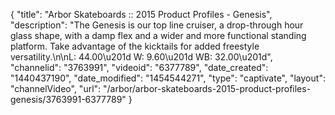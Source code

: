 {
    "title": "Arbor Skateboards :: 2015 Product Profiles - Genesis",
    "description": "The Genesis is our top line cruiser, a drop-through hour glass shape, with a damp flex and a wider and more functional standing platform. Take advantage of the kicktails for added freestyle versatility.\n\nL: 44.00\u201d W: 9.60\u201d WB: 32.00\u201d",
    "channelid": "3763991",
    "videoid": "6377789",
    "date_created": "1440437190",
    "date_modified": "1454544271",
    "type": "captivate",
    "layout": "channelVideo",
    "url": "\/arbor\/arbor-skateboards-2015-product-profiles-genesis\/3763991-6377789"
}
